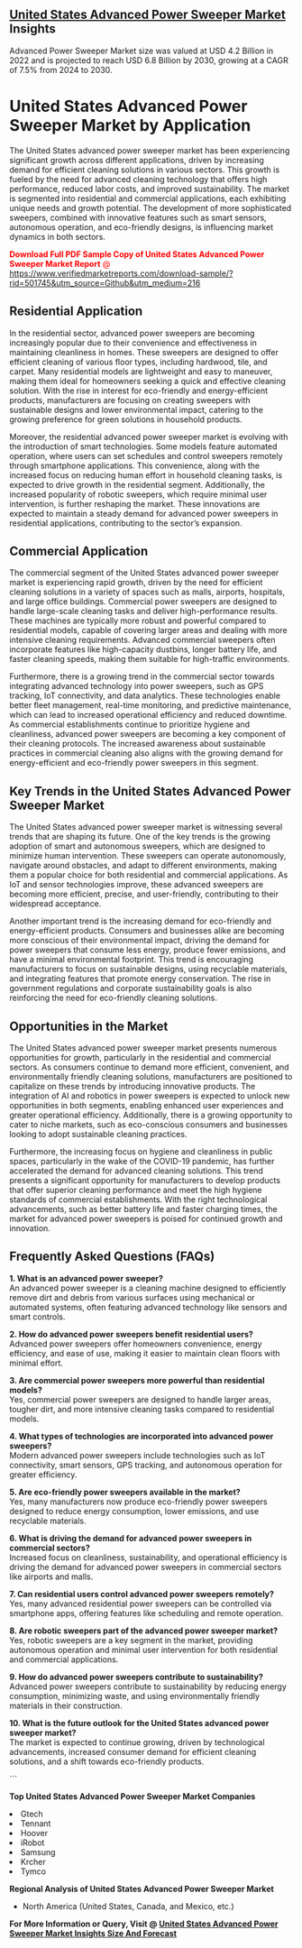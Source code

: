<h2><a href="https://www.verifiedmarketreports.com/download-sample/?rid=501745&amp;utm_source=Github&amp;utm_medium=216" target="_blank">United States Advanced Power Sweeper Market</a> Insights</h2><p>Advanced Power Sweeper Market size was valued at USD 4.2 Billion in 2022 and is projected to reach USD 6.8 Billion by 2030, growing at a CAGR of 7.5% from 2024 to 2030.</p><p><h1>United States Advanced Power Sweeper Market by Application</h1><p>The United States advanced power sweeper market has been experiencing significant growth across different applications, driven by increasing demand for efficient cleaning solutions in various sectors. This growth is fueled by the need for advanced cleaning technology that offers high performance, reduced labor costs, and improved sustainability. The market is segmented into residential and commercial applications, each exhibiting unique needs and growth potential. The development of more sophisticated sweepers, combined with innovative features such as smart sensors, autonomous operation, and eco-friendly designs, is influencing market dynamics in both sectors.</p><p><p><span class=""><span style="color: #ff0000;"><strong>Download Full PDF Sample Copy of United States Advanced Power Sweeper Market Report</strong> @ </span><a href="https://www.verifiedmarketreports.com/download-sample/?rid=501745&amp;utm_source=Github&amp;utm_medium=216" target="_blank">https://www.verifiedmarketreports.com/download-sample/?rid=501745&amp;utm_source=Github&amp;utm_medium=216</a></span></p></p><h2>Residential Application</h2><p>In the residential sector, advanced power sweepers are becoming increasingly popular due to their convenience and effectiveness in maintaining cleanliness in homes. These sweepers are designed to offer efficient cleaning of various floor types, including hardwood, tile, and carpet. Many residential models are lightweight and easy to maneuver, making them ideal for homeowners seeking a quick and effective cleaning solution. With the rise in interest for eco-friendly and energy-efficient products, manufacturers are focusing on creating sweepers with sustainable designs and lower environmental impact, catering to the growing preference for green solutions in household products.</p><p>Moreover, the residential advanced power sweeper market is evolving with the introduction of smart technologies. Some models feature automated operation, where users can set schedules and control sweepers remotely through smartphone applications. This convenience, along with the increased focus on reducing human effort in household cleaning tasks, is expected to drive growth in the residential segment. Additionally, the increased popularity of robotic sweepers, which require minimal user intervention, is further reshaping the market. These innovations are expected to maintain a steady demand for advanced power sweepers in residential applications, contributing to the sector’s expansion.</p><h2>Commercial Application</h2><p>The commercial segment of the United States advanced power sweeper market is experiencing rapid growth, driven by the need for efficient cleaning solutions in a variety of spaces such as malls, airports, hospitals, and large office buildings. Commercial power sweepers are designed to handle large-scale cleaning tasks and deliver high-performance results. These machines are typically more robust and powerful compared to residential models, capable of covering larger areas and dealing with more intensive cleaning requirements. Advanced commercial sweepers often incorporate features like high-capacity dustbins, longer battery life, and faster cleaning speeds, making them suitable for high-traffic environments.</p><p>Furthermore, there is a growing trend in the commercial sector towards integrating advanced technology into power sweepers, such as GPS tracking, IoT connectivity, and data analytics. These technologies enable better fleet management, real-time monitoring, and predictive maintenance, which can lead to increased operational efficiency and reduced downtime. As commercial establishments continue to prioritize hygiene and cleanliness, advanced power sweepers are becoming a key component of their cleaning protocols. The increased awareness about sustainable practices in commercial cleaning also aligns with the growing demand for energy-efficient and eco-friendly power sweepers in this segment.</p><h2>Key Trends in the United States Advanced Power Sweeper Market</h2><p>The United States advanced power sweeper market is witnessing several trends that are shaping its future. One of the key trends is the growing adoption of smart and autonomous sweepers, which are designed to minimize human intervention. These sweepers can operate autonomously, navigate around obstacles, and adapt to different environments, making them a popular choice for both residential and commercial applications. As IoT and sensor technologies improve, these advanced sweepers are becoming more efficient, precise, and user-friendly, contributing to their widespread acceptance.</p><p>Another important trend is the increasing demand for eco-friendly and energy-efficient products. Consumers and businesses alike are becoming more conscious of their environmental impact, driving the demand for power sweepers that consume less energy, produce fewer emissions, and have a minimal environmental footprint. This trend is encouraging manufacturers to focus on sustainable designs, using recyclable materials, and integrating features that promote energy conservation. The rise in government regulations and corporate sustainability goals is also reinforcing the need for eco-friendly cleaning solutions.</p><h2>Opportunities in the Market</h2><p>The United States advanced power sweeper market presents numerous opportunities for growth, particularly in the residential and commercial sectors. As consumers continue to demand more efficient, convenient, and environmentally friendly cleaning solutions, manufacturers are positioned to capitalize on these trends by introducing innovative products. The integration of AI and robotics in power sweepers is expected to unlock new opportunities in both segments, enabling enhanced user experiences and greater operational efficiency. Additionally, there is a growing opportunity to cater to niche markets, such as eco-conscious consumers and businesses looking to adopt sustainable cleaning practices.</p><p>Furthermore, the increasing focus on hygiene and cleanliness in public spaces, particularly in the wake of the COVID-19 pandemic, has further accelerated the demand for advanced cleaning solutions. This trend presents a significant opportunity for manufacturers to develop products that offer superior cleaning performance and meet the high hygiene standards of commercial establishments. With the right technological advancements, such as better battery life and faster charging times, the market for advanced power sweepers is poised for continued growth and innovation.</p><h2>Frequently Asked Questions (FAQs)</h2><p><strong>1. What is an advanced power sweeper?</strong><br>An advanced power sweeper is a cleaning machine designed to efficiently remove dirt and debris from various surfaces using mechanical or automated systems, often featuring advanced technology like sensors and smart controls.</p><p><strong>2. How do advanced power sweepers benefit residential users?</strong><br>Advanced power sweepers offer homeowners convenience, energy efficiency, and ease of use, making it easier to maintain clean floors with minimal effort.</p><p><strong>3. Are commercial power sweepers more powerful than residential models?</strong><br>Yes, commercial power sweepers are designed to handle larger areas, tougher dirt, and more intensive cleaning tasks compared to residential models.</p><p><strong>4. What types of technologies are incorporated into advanced power sweepers?</strong><br>Modern advanced power sweepers include technologies such as IoT connectivity, smart sensors, GPS tracking, and autonomous operation for greater efficiency.</p><p><strong>5. Are eco-friendly power sweepers available in the market?</strong><br>Yes, many manufacturers now produce eco-friendly power sweepers designed to reduce energy consumption, lower emissions, and use recyclable materials.</p><p><strong>6. What is driving the demand for advanced power sweepers in commercial sectors?</strong><br>Increased focus on cleanliness, sustainability, and operational efficiency is driving the demand for advanced power sweepers in commercial sectors like airports and malls.</p><p><strong>7. Can residential users control advanced power sweepers remotely?</strong><br>Yes, many advanced residential power sweepers can be controlled via smartphone apps, offering features like scheduling and remote operation.</p><p><strong>8. Are robotic sweepers part of the advanced power sweeper market?</strong><br>Yes, robotic sweepers are a key segment in the market, providing autonomous operation and minimal user intervention for both residential and commercial applications.</p><p><strong>9. How do advanced power sweepers contribute to sustainability?</strong><br>Advanced power sweepers contribute to sustainability by reducing energy consumption, minimizing waste, and using environmentally friendly materials in their construction.</p><p><strong>10. What is the future outlook for the United States advanced power sweeper market?</strong><br>The market is expected to continue growing, driven by technological advancements, increased consumer demand for efficient cleaning solutions, and a shift towards eco-friendly products.</p>```</p><p><strong>Top United States Advanced Power Sweeper Market Companies</strong></p><div data-test-id=""><p><li>Gtech</li><li> Tennant</li><li> Hoover</li><li> iRobot</li><li> Samsung</li><li> Krcher</li><li> Tymco</li></p><div><strong>Regional Analysis of&nbsp;United States Advanced Power Sweeper Market</strong></div><ul><li dir="ltr"><p dir="ltr">North America&nbsp;(United States, Canada, and Mexico, etc.)</p></li></ul><p><strong>For More Information or Query, Visit @&nbsp;</strong><strong><a href="https://www.verifiedmarketreports.com/product/advanced-power-sweeper-market-size-and-forecast/?utm_source=Github&amp;utm_medium=216" target="_blank">United States Advanced Power Sweeper Market Insights Size And Forecast</a></strong></p></div>
